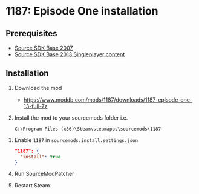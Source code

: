 # 1187: Episode One installation

## Prerequisites

- [Source SDK Base 2007](../../../game-installation/game-installation/source-sdk-base-2007.md)
- [Source SDK Base 2013 Singleplayer content](../../../SourceContentInstaller/v0/content-installation/source-sdk-base-2013-singleplayer.md)

## Installation

1. Download the mod

   - <https://www.moddb.com/mods/1187/downloads/1187-episode-one-13-full-7z>

2. Install the mod to your sourcemods folder i.e.

   ```text
   C:\Program Files (x86)\Steam\steamapps\sourcemods\1187
   ```

3. Enable `1187` in `sourcemods.install.settings.json`

   ```json
   "1187": {
     "install": true
   }
   ```

4. Run SourceModPatcher
5. Restart Steam
